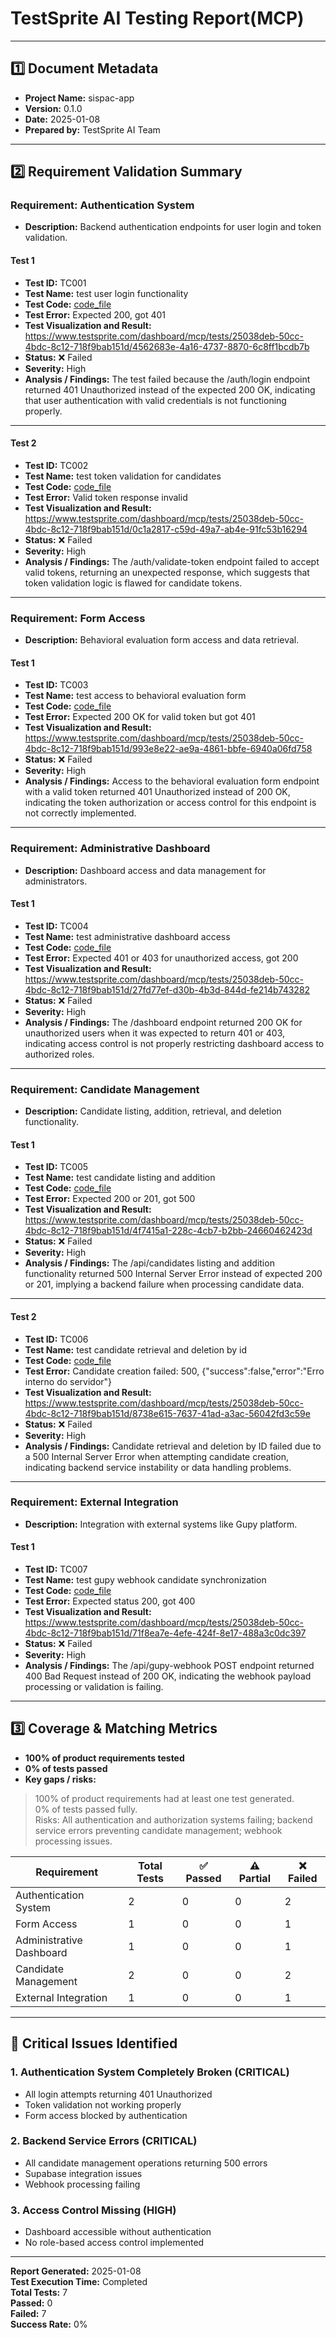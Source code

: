 # TestSprite AI Testing Report(MCP)

---

## 1️⃣ Document Metadata
- **Project Name:** sispac-app
- **Version:** 0.1.0
- **Date:** 2025-01-08
- **Prepared by:** TestSprite AI Team

---

## 2️⃣ Requirement Validation Summary

### Requirement: Authentication System
- **Description:** Backend authentication endpoints for user login and token validation.

#### Test 1
- **Test ID:** TC001
- **Test Name:** test user login functionality
- **Test Code:** [code_file](./TC001_test_user_login_functionality.py)
- **Test Error:** Expected 200, got 401
- **Test Visualization and Result:** https://www.testsprite.com/dashboard/mcp/tests/25038deb-50cc-4bdc-8c12-718f9bab151d/4562683e-4a16-4737-8870-6c8ff1bcdb7b
- **Status:** ❌ Failed
- **Severity:** High
- **Analysis / Findings:** The test failed because the /auth/login endpoint returned 401 Unauthorized instead of the expected 200 OK, indicating that user authentication with valid credentials is not functioning properly.

---

#### Test 2
- **Test ID:** TC002
- **Test Name:** test token validation for candidates
- **Test Code:** [code_file](./TC002_test_token_validation_for_candidates.py)
- **Test Error:** Valid token response invalid
- **Test Visualization and Result:** https://www.testsprite.com/dashboard/mcp/tests/25038deb-50cc-4bdc-8c12-718f9bab151d/0c1a2817-c59d-49a7-ab4e-91fc53b16294
- **Status:** ❌ Failed
- **Severity:** High
- **Analysis / Findings:** The /auth/validate-token endpoint failed to accept valid tokens, returning an unexpected response, which suggests that token validation logic is flawed for candidate tokens.

---

### Requirement: Form Access
- **Description:** Behavioral evaluation form access and data retrieval.

#### Test 1
- **Test ID:** TC003
- **Test Name:** test access to behavioral evaluation form
- **Test Code:** [code_file](./TC003_test_access_to_behavioral_evaluation_form.py)
- **Test Error:** Expected 200 OK for valid token but got 401
- **Test Visualization and Result:** https://www.testsprite.com/dashboard/mcp/tests/25038deb-50cc-4bdc-8c12-718f9bab151d/993e8e22-ae9a-4861-bbfe-6940a06fd758
- **Status:** ❌ Failed
- **Severity:** High
- **Analysis / Findings:** Access to the behavioral evaluation form endpoint with a valid token returned 401 Unauthorized instead of 200 OK, indicating the token authorization or access control for this endpoint is not correctly implemented.

---

### Requirement: Administrative Dashboard
- **Description:** Dashboard access and data management for administrators.

#### Test 1
- **Test ID:** TC004
- **Test Name:** test administrative dashboard access
- **Test Code:** [code_file](./TC004_test_administrative_dashboard_access.py)
- **Test Error:** Expected 401 or 403 for unauthorized access, got 200
- **Test Visualization and Result:** https://www.testsprite.com/dashboard/mcp/tests/25038deb-50cc-4bdc-8c12-718f9bab151d/27fd77ef-d30b-4b3d-844d-fe214b743282
- **Status:** ❌ Failed
- **Severity:** High
- **Analysis / Findings:** The /dashboard endpoint returned 200 OK for unauthorized users when it was expected to return 401 or 403, indicating access control is not properly restricting dashboard access to authorized roles.

---

### Requirement: Candidate Management
- **Description:** Candidate listing, addition, retrieval, and deletion functionality.

#### Test 1
- **Test ID:** TC005
- **Test Name:** test candidate listing and addition
- **Test Code:** [code_file](./TC005_test_candidate_listing_and_addition.py)
- **Test Error:** Expected 200 or 201, got 500
- **Test Visualization and Result:** https://www.testsprite.com/dashboard/mcp/tests/25038deb-50cc-4bdc-8c12-718f9bab151d/4f7415a1-228c-4cb7-b2bb-24660462423d
- **Status:** ❌ Failed
- **Severity:** High
- **Analysis / Findings:** The /api/candidates listing and addition functionality returned 500 Internal Server Error instead of expected 200 or 201, implying a backend failure when processing candidate data.

---

#### Test 2
- **Test ID:** TC006
- **Test Name:** test candidate retrieval and deletion by id
- **Test Code:** [code_file](./TC006_test_candidate_retrieval_and_deletion_by_id.py)
- **Test Error:** Candidate creation failed: 500, {"success":false,"error":"Erro interno do servidor"}
- **Test Visualization and Result:** https://www.testsprite.com/dashboard/mcp/tests/25038deb-50cc-4bdc-8c12-718f9bab151d/8738e615-7637-41ad-a3ac-56042fd3c59e
- **Status:** ❌ Failed
- **Severity:** High
- **Analysis / Findings:** Candidate retrieval and deletion by ID failed due to a 500 Internal Server Error when attempting candidate creation, indicating backend service instability or data handling problems.

---

### Requirement: External Integration
- **Description:** Integration with external systems like Gupy platform.

#### Test 1
- **Test ID:** TC007
- **Test Name:** test gupy webhook candidate synchronization
- **Test Code:** [code_file](./TC007_test_gupy_webhook_candidate_synchronization.py)
- **Test Error:** Expected status 200, got 400
- **Test Visualization and Result:** https://www.testsprite.com/dashboard/mcp/tests/25038deb-50cc-4bdc-8c12-718f9bab151d/71f8ea7e-4efe-424f-8e17-488a3c0dc397
- **Status:** ❌ Failed
- **Severity:** High
- **Analysis / Findings:** The /api/gupy-webhook POST endpoint returned 400 Bad Request instead of 200 OK, indicating the webhook payload processing or validation is failing.

---

## 3️⃣ Coverage & Matching Metrics

- **100% of product requirements tested** 
- **0% of tests passed** 
- **Key gaps / risks:**  
> 100% of product requirements had at least one test generated.  
> 0% of tests passed fully.  
> Risks: All authentication and authorization systems failing; backend service errors preventing candidate management; webhook processing issues.

| Requirement        | Total Tests | ✅ Passed | ⚠️ Partial | ❌ Failed |
|--------------------|-------------|-----------|-------------|------------|
| Authentication System | 2    | 0  | 0    | 2   |
| Form Access  | 1    | 0  | 0    | 1   |
| Administrative Dashboard | 1    | 0  | 0    | 1   |
| Candidate Management | 2    | 0  | 0    | 2   |
| External Integration | 1    | 0  | 0    | 1   |

---

## 🚨 Critical Issues Identified

### 1. **Authentication System Completely Broken (CRITICAL)**
- All login attempts returning 401 Unauthorized
- Token validation not working properly
- Form access blocked by authentication

### 2. **Backend Service Errors (CRITICAL)**
- All candidate management operations returning 500 errors
- Supabase integration issues
- Webhook processing failing

### 3. **Access Control Missing (HIGH)**
- Dashboard accessible without authentication
- No role-based access control implemented

---

**Report Generated:** 2025-01-08  
**Test Execution Time:** Completed  
**Total Tests:** 7  
**Passed:** 0  
**Failed:** 7  
**Success Rate:** 0%